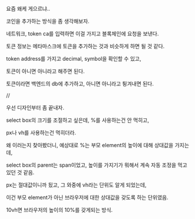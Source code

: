 요즘 왜케 게으르냐..

코인을 추가하는 방식을 좀 생각해보자.

네트워크, token ca를 입력하면 이걸 가지고 블록체인에 요청을 보낸다.

토큰 정보는 메타마스크에 토큰을 추가하는 것과 비슷하게 하면 될 것 같다.

token address를 가지고 decimal, symbol을 확인할 수 있고,

토큰이 아니면 아니라고 해주면 된다.

토큰이라면 백엔드의 db에 추가하고, 아니면 아니라고 튕겨내면 된다.

//

우선 디자인부터 좀 끝내자.

select box의 크기를 조절하고 싶은데, %를 사용하는건 안 먹히고,

px나 vh를 사용하는건 먹히더라.

왜 이러는지 찾아봤더니, 예상대로 %는 부모 element의 높이에 대해 상대값을 가지는데,

select box의 parent는 span이었고, 높이를 가지기가 뭐해서 계속 자동 조정을 먹고 있던 것 같음.

px는 절대값이니까 됬고, 그 와중에 vh라는 단위도 알게 되었는데,

이건 부모 element가 아닌 브라우저에 대한 상대값을 갖도록 하는 단위였음.

10vh면 브라우저의 높이의 10%를 갖게되는 방식.
